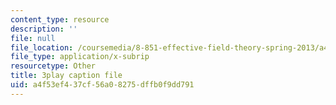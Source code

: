 ```yaml
---
content_type: resource
description: ''
file: null
file_location: /coursemedia/8-851-effective-field-theory-spring-2013/a4f53ef437cf56a08275dffb0f9dd791_f4BQ_VHXgd8.vtt
file_type: application/x-subrip
resourcetype: Other
title: 3play caption file
uid: a4f53ef4-37cf-56a0-8275-dffb0f9dd791
---
```

